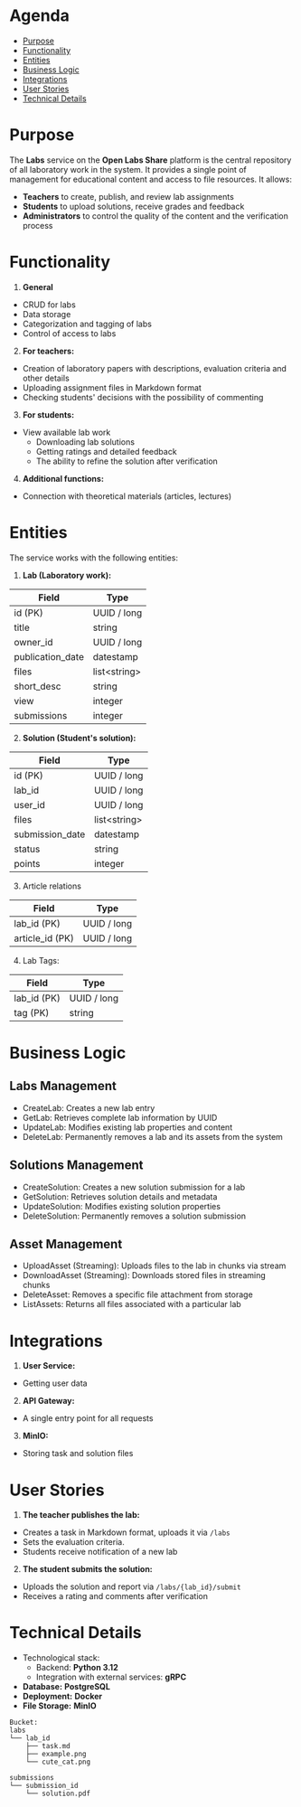 # Agenda

- [Purpose](#purpose)
- [Functionality](#functionality)
- [Entities](#entities)
- [Business Logic](#business-logic)
- [Integrations](#integrations)
- [User Stories](#user-stories)
- [Technical Details](#technical-details)

# Purpose  

The **Labs** service on the **Open Labs Share** platform is the central repository of all laboratory work in the system. It provides a single point of management for educational content and access to file resources. It allows:  
- **Teachers** to create, publish, and review lab assignments
- **Students** to upload solutions, receive grades and feedback
- **Administrators** to control the quality of the content and the verification process

# Functionality 

1. **General**
- CRUD for labs
- Data storage
- Categorization and tagging of labs
- Control of access to labs

2. **For teachers:**
- Creation of laboratory papers with descriptions, evaluation criteria and other details
- Uploading assignment files in Markdown format
- Checking students' decisions with the possibility of commenting

3. **For students:**
- View available lab work
   - Downloading lab solutions
   - Getting ratings and detailed feedback
   - The ability to refine the solution after verification

4. **Additional functions:**
- Connection with theoretical materials (articles, lectures)

# Entities

The service works with the following entities:  

1. **Lab (Laboratory work):**

| Field            | Type          |
| ---------------- | ------------- |
| id (PK)          | UUID / long   |
| title            | string        |
| owner_id         | UUID / long   |
| publication_date | datestamp     |
| files            | list\<string> |
| short_desc       | string        |
| view             | integer       |
| submissions      | integer       |

2. **Solution (Student's solution):**

| Field           | Type          |
| --------------- | ------------- |
| id (PK)         | UUID / long   |
| lab_id          | UUID / long   |
| user_id         | UUID / long   |
| files           | list\<string> |
| submission_date | datestamp     |
| status          | string        |
| points          | integer       |

3. Article relations

| Field           | Type        |
| --------------- | ----------- |
| lab_id (PK)     | UUID / long |
| article_id (PK) | UUID / long |

4. Lab Tags:

| Field       | Type        |
| ----------- | ----------- |
| lab_id (PK) | UUID / long |
| tag (PK)    | string      |


# Business Logic

## Labs Management

- CreateLab: Creates a new lab entry
- GetLab: Retrieves complete lab information by UUID
- UpdateLab: Modifies existing lab properties and content
- DeleteLab: Permanently removes a lab and its assets from the system

## Solutions Management

- CreateSolution: Creates a new solution submission for a lab
- GetSolution: Retrieves solution details and metadata
- UpdateSolution: Modifies existing solution properties
- DeleteSolution: Permanently removes a solution submission

## Asset Management

- UploadAsset (Streaming): Uploads files to the lab in chunks via stream
- DownloadAsset (Streaming): Downloads stored files in streaming chunks
- DeleteAsset: Removes a specific file attachment from storage
- ListAssets: Returns all files associated with a particular lab

# Integrations

1. **User Service:**
- Getting user data

2. **API Gateway:**
- A single entry point for all requests

3. **MinIO:**
- Storing task and solution files

# User Stories

1. **The teacher publishes the lab:**
- Creates a task in Markdown format, uploads it via `/labs`
- Sets the evaluation criteria.  
- Students receive notification of a new lab

2. **The student submits the solution:**
- Uploads the solution and report via `/labs/{lab_id}/submit`
- Receives a rating and comments after verification

# Technical Details

- Technological stack:  
	- Backend: **Python 3.12**
	- Integration with external services: **gRPC**
- **Database:** **PostgreSQL**  
- **Deployment:** **Docker**
- **File Storage:** **MinIO**

```
Bucket:
labs
└── lab_id
	├── task.md
	├── example.png
    └── cute_cat.png

submissions
└── submission_id
    └── solution.pdf
```


